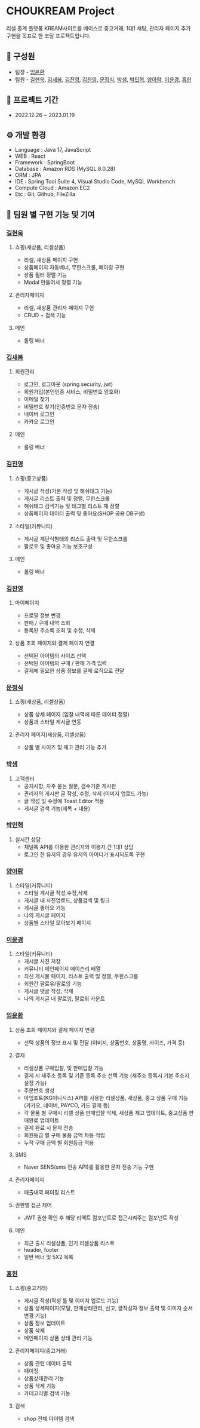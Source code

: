 # CHOUKREAM Project
리셀 중계 플랫폼 KREAM사이트를 베이스로 중고거래, 1대1 채팅, 관리자 페이지 추가 구현을 목표로 한 코딩 프로젝트입니다.  

## 👨 구성원
- 팀장 - [임윤환](https://github.com/starlim77)
- 팀원 - [길현욱](https://github.com/HyunwookGil), [김새봄](https://github.com/springg4394), [김진영](https://github.com/jinkimjin), [김찬영](https://github.com/Romano1994), [문정식](https://github.com/monjs0802), [박샘](https://github.com/buldark), [박민혁](https://github.com/illsg), [양아람](https://github.com/aramimimi), [이윤경](https://github.com/ykyk32), [홍헌](https://github.com/HeonHong)

## 📅 프로젝트 기간
- 2022.12.26 ~ 2023.01.19

## ⚙️ 개발 환경
- Language : Java 17, JavaScript
- WEB : React
- Framework : SpringBoot
- Database : Amazon RDS (MySQL 8.0.28)
- ORM : JPA
- IDE : Spring Tool Suite 4, Visual Studio Code, MySQL Workbench
- Compute Cloud : Amazon EC2
- Etc : Git, Github, FileZilla

## 🔧 팀원 별 구현 기능 및 기여

### [길현욱](https://github.com/HyunwookGil)
1. 쇼핑(새상품, 리셀상품)
   - 리셀, 새상품 페이지 구현 
   - 상품페이지 자동베너, 무한스크롤, 페이징 구현
   - 상품 필터 정렬 기능
   - Modal 만들어서 정렬 기능
   
2. 관리자페이지
   - 리셀, 새상품 관리자 페이지 구현 
   - CRUD + 검색 기능

3. 메인
   - 롤링 배너
   
### [김새봄](https://github.com/springg4394)
1. 회원관리
   - 로그인, 로그아웃 (spring security, jwt)
   - 회원가입(본인인증 서비스, 비밀번호 암호화)
   - 이메일 찾기
   - 비밀번호 찾기(인증번호 문자 전송)
   - 네이버 로그인
   - 카카오 로그인 
   
2. 메인
   - 롤링 배너
   
### [김진영](https://github.com/jinkimjin)
1. 쇼핑(중고상품)
   - 게시글 작성(기본 작성 및 해쉬태그 기능)
   - 게시글 리스트 출력 및 정렬, 무한스크롤
   - 해쉬태그 검색기능 및 태그별 리스트 재 정렬
   - 상품페이지 데이터 출력 및 좋아요(SHOP 공용 DB구성)

2. 스타일(커뮤니티)
   - 게시글 계단식형태의 리스트 출력 및 무한스크롤
   - 팔로우 및 좋아요 기능 보조구성
   
3. 메인
   - 롤링 배너

### [김찬영](https://github.com/Romano1994)
1. 마이페이지
   - 프로필 정보 변경
   - 판매 / 구매 내역 조회
   - 등록된 주소록 조회 및 수정, 삭제

2. 상품 조회 페이지와 결제 페이지 연결
   - 선택된 아이템의 사이즈 선택 
   - 선택된 아이템의 구매 / 판매 가격 입력
   - 결제에 필요한 상품 정보를 결제 로직으로 전달
   
### [문정식](https://github.com/monjs0802)
1. 쇼핑(새상품, 리셀상품)
   - 상품 상세 페이지 (입찰 내역에 따른 데이터 정렬)
   - 상품과 스타일 게시글 연동

2. 관리자 페이지(새상품, 리셀상품)
   - 상품 별 사이즈 및 재고 관리 기능 추가
   
### [박샘](https://github.com/buldark)
1. 고객센터
   - 공지사항, 자주 묻는 질문, 검수기준 게시판
   - 관리자의 게시판 글 작성, 수정, 삭제 (이미지 업로드 가능)
   - 글 작성 및 수정에 Toast Editor 적용
   - 게시글 검색 기능(제목 + 내용)

### [박민혁](https://github.com/illsg)
1. 실시간 상담
   - 채널톡 API를 이용한 관리자와 이용자 간 1대1 상담
   - 로그인 한 유저의 경우 유저의 아이디가 표시되도록 구현

### [양아람](https://github.com/aramimimi)
1. 스타일(커뮤니티) 
   - 스타일 게시글 작성,수정,삭제
   - 게시글 내 사진업로드, 상품검색 및 링크  
   - 게시글 좋아요 기능 
   - 나의 게시글 페이지 
   - 상품별 스타일 모아보기 페이지
   
### [이윤경](https://github.com/ykyk32)
1. 스타일(커뮤니티)
   - 게시글 사진 저장
   - 커뮤니티 메인페이지 메이슨리 배열
   - 최신 게시물 페이지, 리스트 출력 및 정렬, 무한스크롤
   - 회원간 팔로우/팔로잉 기능
   - 게시글 댓글 작성, 삭제
   - 나의 게시글 내 팔로잉, 팔로워 카운트

### [임윤환](https://github.com/starlim77)
1. 상품 조회 페이지와 결제 페이지 연결
   - 선택 상품의 정보 표시 및 전달 (이미지, 상품번호, 상품명, 사이즈, 가격 등)

2. 결제
   - 리셀상품 구매입찰, 및 판매입찰 기능
   - 결제 시 새주소 등록 및 기존 등록 주소 선택 기능 (새주소 등록시 기본 주소지 설정 가능)
   - 주문번호 생성
   - 아임포트(KG이니시스) API를 사용한 리셀상품, 새상품, 중고 상품 구매 기능 (카카오, 네이버, PAYCO, 카드 결제 등)
   - 각 물품 별 구매시 리셀 상품 판매입찰 삭제, 새상품 재고 업데이트, 중고상품 판매완료 업데이트
   - 결제 완료 시 문자 전송
   - 회원등급 별 구매 물품 금액 차등 적립
   - 누적 구매 금액 별 회원등급 적용

3. SMS
   - Naver SENS(sms 전송 API)를 활용한 문자 전송 기능 구현

4. 관리자페이지
   - 매출내역 페이징 리스트

5. 권한별 접근 제어
   - JWT 권한 확인 후 해당 리액트 컴포넌트로 접근시켜주는 컴포넌트 작성

6. 메인
   - 최근 출시 리셀상품, 인기 리셀상품 리스트
   - header, footer
   - 일반 배너 및 5X2 목록


### [홍헌](https://github.com/HeonHong)
1. 쇼핑(중고거래)
   - 게시글 작성(작성 틀 및 이미지 업로드 기능)
   - 상품 상세페이지(모달, 판매상태관리, 신고, 글작성자 정보 출력 및 이미지 순서 변경 기능)
   - 상품 정보 업데이트
   - 상품 삭제
   - 메인페이지 상품 상태 관리 기능

2. 관리자페이지(중고거래)
   - 상품 관련 데이터 출력
   - 페이징
   - 상품상태관리 기능
   - 상품 삭제 기능
   - 카테고리별 검색 기능

3. 검색
   - shop 전체 아이템 검색
